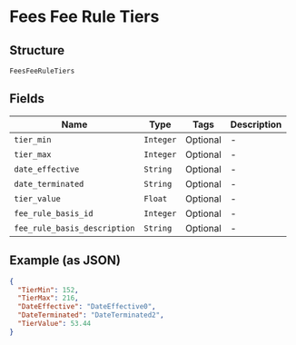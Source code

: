 
# Fees Fee Rule Tiers

## Structure

`FeesFeeRuleTiers`

## Fields

| Name | Type | Tags | Description |
|  --- | --- | --- | --- |
| `tier_min` | `Integer` | Optional | - |
| `tier_max` | `Integer` | Optional | - |
| `date_effective` | `String` | Optional | - |
| `date_terminated` | `String` | Optional | - |
| `tier_value` | `Float` | Optional | - |
| `fee_rule_basis_id` | `Integer` | Optional | - |
| `fee_rule_basis_description` | `String` | Optional | - |

## Example (as JSON)

```json
{
  "TierMin": 152,
  "TierMax": 216,
  "DateEffective": "DateEffective0",
  "DateTerminated": "DateTerminated2",
  "TierValue": 53.44
}
```

